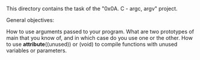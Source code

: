 This directory contains the task of the "0x0A. C - argc, argv" project.

General objectives:

How to use arguments passed to your program.
What are two prototypes of main that you know of, and in which case do you use one or the other.
How to use __attribute__((unused)) or (void) to compile functions with unused variables or parameters.
